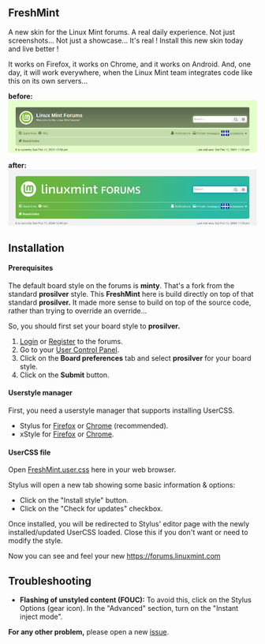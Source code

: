 ## FreshMint
A new skin for the Linux Mint forums. A real daily experience. Not just screenshots... Not just a showcase... It's real ! Install this new skin today and live better !

It works on Firefox, it works on Chrome, and it works on Android. And, one day, it will work everywhere, when the Linux Mint team integrates code like this on its own servers... 

**before:**
![FreshMint preview](images/preview-old.png)  

**after:**
![FreshMint preview](images/preview-new.png)

## Installation

#### Prerequisites

The default board style on the forums is **minty**. That's a fork from the standard **prosilver** style. This **FreshMint** here is build directly on top of that standard **prosilver.** It made more sense to build on top of the source code, rather than trying to override an override...

So, you should first set your board style to **prosilver.**

1. [Login](https://forums.linuxmint.com/ucp.php?mode=login&redirect=index.php) or [Register](https://forums.linuxmint.com/ucp.php?mode=register) to the forums.
2. Go to your [User Control Panel](https://forums.linuxmint.com/ucp.php).
3. Click on the **Board preferences** tab and select **prosilver** for your board style.
4. Click on the **Submit** button.

#### Userstyle manager

First, you need a userstyle manager that supports installing UserCSS.

* Stylus for [Firefox](https://addons.mozilla.org/en-US/firefox/addon/styl-us/) or [Chrome](https://chrome.google.com/webstore/detail/stylus/clngdbkpkpeebahjckkjfobafhncgmne) (recommended).
* xStyle for [Firefox](https://addons.mozilla.org/firefox/addon/xstyle/) or [Chrome](https://chrome.google.com/webstore/detail/xstyle/hncgkmhphmncjohllpoleelnibpmccpj).

#### UserCSS file

Open [FreshMint.user.css](https://raw.githubusercontent.com/SebastJava/FreshMint/main/FreshMint.user.css) here in your web browser.

Stylus will open a new tab showing some basic information & options:

* Click on the "Install style" button.
* Click on the "Check for updates" checkbox.

Once installed, you will be redirected to Stylus' editor page with the newly installed/updated UserCSS loaded. Close this if you don't want or need to modify the style.

Now you can see and feel your new https://forums.linuxmint.com

## Troubleshooting

* **Flashing of unstyled content (FOUC):** To avoid this, click on the Stylus Options (gear icon). In the "Advanced" section, turn on the "Instant inject mode".

**For any other problem,** please open a new [issue](https://github.com/SebastJava/FreshMint/issues).